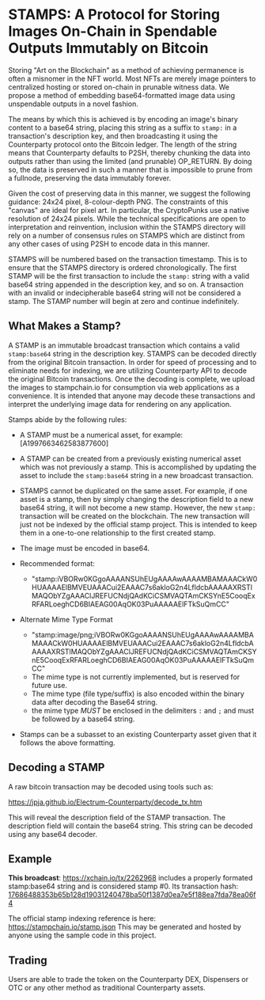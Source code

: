 
# STAMPS: A Protocol for Storing Images On-Chain in Spendable Outputs Immutably on Bitcoin

Storing "Art on the Blockchain" as a method of achieving permanence is often a misnomer in the NFT world. Most NFTs are merely image pointers to centralized hosting or stored on-chain in prunable witness data. We propose a method of embedding base64-formatted image data using unspendable outputs in a novel fashion.

The means by which this is achieved is by encoding an image's binary content to a base64 string, placing this string as a suffix to `stamp:` in a transaction's description key, and then broadcasting it using the Counterparty protocol onto the Bitcoin ledger. The length of the string means that Counterparty defaults to P2SH, thereby chunking the data into outputs rather than using the limited (and prunable) OP_RETURN. By doing so, the data is preserved in such a manner that is impossible to prune from a fullnode, preserving the data immutably forever.

Given the cost of preserving data in this manner, we suggest the following guidance: 24x24 pixel, 8-colour-depth PNG. The constraints of this "canvas" are ideal for pixel art. In particular, the CryptoPunks use a native resolution of 24x24 pixels. While the technical specifications are open to interpretation and reinvention, inclusion within the STAMPS directory will rely on a number of consensus rules on STAMPS which are distinct from any other cases of using P2SH to encode data in this manner.

STAMPS will be numbered based on the transaction timestamp. This is to ensure that the STAMPS directory is ordered chronologically. The first STAMP will be the first transaction to include the `stamp:` string with a valid base64 string appended in the description key, and so on. A transaction with an invalid or indecipherable base64 string will not be considered a stamp. The STAMP number will begin at zero and continue indefinitely.


## What Makes a Stamp?

A STAMP is an immutable broadcast transaction which contains a valid `stamp:base64` string in the description key. STAMPS can be decoded directly from the original Bitcoin transaction. In order for speed of processing and to eliminate needs for indexing, we are utilizing Counterparty API to decode the original Bitcoin transactions. Once the decoding is complete, we upload the images to stampchain.io for consumption via web applications as a convenience. It is intended that anyone may decode these transactions and interpret the underlying image data for rendering on any application. 

Stamps abide by the following rules:

- A STAMP must be a numerical asset, for example: [A1997663462583877600]
- A STAMP can be created from a previously existing numerical asset which was not previously a stamp. This is accomplished by updating the asset to include the `stamp:base64` string in a new broadcast transaction.
- STAMPS cannot be duplicated on the same asset. For example, if one asset is a stamp, then by simply changing the description field to a new base64 string, it will not become a new stamp. However, the new `stamp:` transaction will be created on the blockchain. The new transaction will just not be indexed by the official stamp project. This is intended to keep them in a one-to-one relationship to the first created stamp.
- The image must be encoded in base64.
- Recommended format:
  - "stamp:iVBORw0KGgoAAAANSUhEUgAAAAwAAAAMBAMAAACkW0HUAAAAElBMVEUAAACui2EAAAC7s6akloG2n4LfldcbAAAAAXRSTlMAQObYZgAAAClJREFUCNdjQAdKCiCSMVAQTAmCKSYnE5CooqExRFARLoeghCD6BIAEAG00AqOK03PuAAAAAElFTkSuQmCC"

- Alternate Mime Type Format
    - "stamp:image/png;iVBORw0KGgoAAAANSUhEUgAAAAwAAAAMBAMAAACkW0HUAAAAElBMVEUAAACui2EAAAC7s6akloG2n4LfldcbAAAAAXRSTlMAQObYZgAAAClJREFUCNdjQAdKCiCSMVAQTAmCKSYnE5CooqExRFARLoeghCD6BIAEAG00AqOK03PuAAAAAElFTkSuQmCC"
    - The mime type is not currently implemented, but is reserved for future use.
    - The mime type (file type/suffix) is also encoded within the binary data after decoding the Base64 string.
    - the mime type *MUST* be enclosed in the delimiters `:` and `;` and must be followed by a base64 string.

- Stamps can be a subasset to an existing Counterparty asset given that it follows the above formatting.

## Decoding a STAMP

A raw bitcoin transaction may be decoded using tools such as:

https://jpja.github.io/Electrum-Counterparty/decode_tx.htm

This will reveal the description field of the STAMP transaction. The description field will contain the base64 string. This string can be decoded using any base64 decoder. 

## Example

**This broadcast**: https://xchain.io/tx/2262968 includes a properly formated stamp:base64 string and is considered stamp #0. Its transaction hash: [17686488353b65b128d19031240478ba50f1387d0ea7e5f188ea7fda78ea06f4](https://blockstream.info/tx/17686488353b65b128d19031240478ba50f1387d0ea7e5f188ea7fda78ea06f4) 

The official stamp indexing reference is here: https://stampchain.io/stamp.json This may be generated and hosted by anyone using the sample code in this project. 
## Trading

Users are able to trade the token on the Counterparty DEX, Dispensers or OTC or any other method as traditional Counterparty assets.

